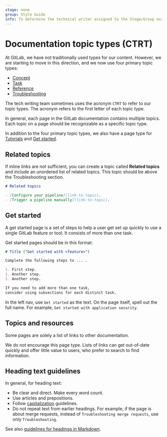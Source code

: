```yaml
---
stage: none
group: Style Guide
info: To determine the technical writer assigned to the Stage/Group associated with this page, see https://about.gitlab.com/handbook/product/ux/technical-writing/#assignments
---
```


# Documentation topic types (CTRT)

At GitLab, we have not traditionally used types for our content. However, we are starting to
move in this direction, and we now use four primary topic types:

- [Concept](concept.md)
- [Task](task.md)
- [Reference](reference.md)
- [Troubleshooting](troubleshooting.md)

The tech writing team sometimes uses the acronym `CTRT` to refer to our topic types.
The acronym refers to the first letter of each topic type.

In general, each page in the GitLab documentation contains multiple topics.
Each topic on a page should be recognizable as a specific topic type.

In addition to the four primary topic types, we also have a page type for
[Tutorials](tutorial.md) and [Get started](#get-started).

## Related topics

If inline links are not sufficient, you can create a topic called **Related topics**
and include an unordered list of related topics. This topic should be above the Troubleshooting section.

```markdown
# Related topics

- [Configure your pipeline](link-to-topic).
- [Trigger a pipeline manually](link-to-topic).
```

## Get started

A get started page is a set of steps to help a user get set up
quickly to use a single GitLab feature or tool.
It consists of more than one task.

Get started pages should be in this format:

```markdown
# Title ("Get started with <feature>")

Complete the following steps to ... .

1. First step.
1. Another step.
1. Another step.

If you need to add more than one task,
consider using subsections for each distinct task.
```

In the left nav, use `Get started` as the text. On the page itself, spell out
the full name. For example, `Get started with application security`.

## Topics and resources

Some pages are solely a list of links to other documentation.

We do not encourage this page type. Lists of links can get out-of-date quickly
and offer little value to users, who prefer to search to find information.

## Heading text guidelines

In general, for heading text:

- Be clear and direct. Make every word count.
- Use articles and prepositions.
- Follow [capitalization](../styleguide/index.md#capitalization) guidelines.
- Do not repeat text from earlier headings. For example, if the page is about merge requests,
  instead of `Troubleshooting merge requests`, use only `Troubleshooting`.

See also [guidelines for headings in Markdown](../styleguide/index.md#headings-in-markdown).

